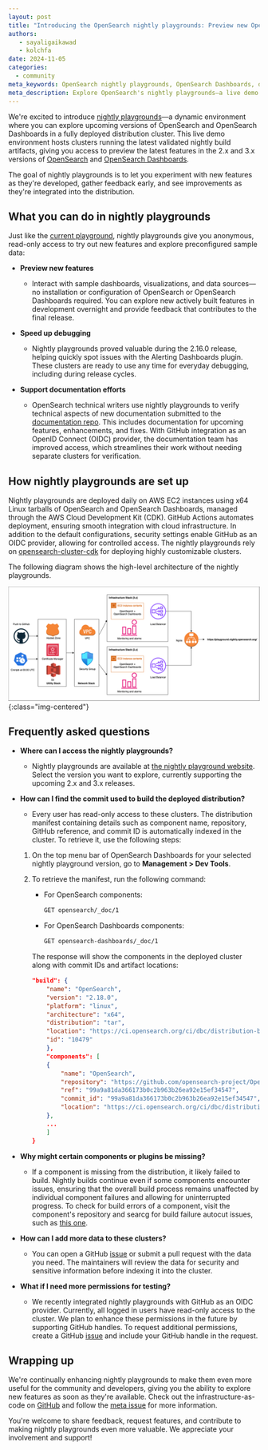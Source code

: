 ```yaml
---
layout: post
title: "Introducing the OpenSearch nightly playgrounds: Preview new OpenSearch features live"
authors:
   - sayaligaikawad
   - kolchfa
date: 2024-11-05
categories:
  - community
meta_keywords: OpenSearch nightly playgrounds, OpenSearch Dashboards, demo environment, OpenSearch features, live preview, feedback, GitHub integration, open source, community
meta_description: Explore OpenSearch's nightly playgrounds—a live demo environment with early access to the latest OpenSearch and OpenSearch Dashboards features. Experiment with new updates, provide feedback, and contribute to an evolving OpenSearch experience.
---
```


We're excited to introduce [nightly playgrounds](https://playground.nightly.opensearch.org/)—a dynamic environment where you can explore upcoming versions of OpenSearch and OpenSearch Dashboards in a fully deployed distribution cluster. This live demo environment hosts clusters running the latest validated nightly build artifacts, giving you access to preview the latest features in the 2.x and 3.x versions of [OpenSearch](https://build.ci.opensearch.org/view/Build/job/distribution-build-opensearch/) and [OpenSearch Dashboards](https://build.ci.opensearch.org/view/Build/job/distribution-build-opensearch-dashboards/).

The goal of nightly playgrounds is to let you experiment with new features as they're developed, gather feedback early, and see improvements as they're integrated into the distribution.

## What you can do in nightly playgrounds

Just like the [current playground](https://playground.opensearch.org/app/home), nightly playgrounds give you anonymous, read-only access to try out new features and explore preconfigured sample data:

* **Preview new features**
    - Interact with sample dashboards, visualizations, and data sources—no installation or configuration of OpenSearch or OpenSearch Dashboards required. You can explore new actively built features in development overnight and provide feedback that contributes to the final release.

* **Speed up debugging**
    - Nightly playgrounds proved valuable during the 2.16.0 release, helping quickly spot issues with the Alerting Dashboards plugin. These clusters are ready to use any time for everyday debugging, including during release cycles.

* **Support documentation efforts**
    - OpenSearch technical writers use nightly playgrounds to verify technical aspects of new documentation submitted to the [documentation repo](https://opensearch.org/docs/latest/). This includes documentation for upcoming features, enhancements, and fixes. With GitHub integration as an OpenID Connect (OIDC) provider, the documentation team has improved access, which streamlines their work without needing separate clusters for verification.

## How nightly playgrounds are set up

Nightly playgrounds are deployed daily on AWS EC2 instances using x64 Linux tarballs of OpenSearch and OpenSearch Dashboards, managed through the AWS Cloud Development Kit (CDK). GitHub Actions automates deployment, ensuring smooth integration with cloud infrastructure. In addition to the default configurations, security settings enable GitHub as an OIDC provider, allowing for controlled access. The nightly playgrounds rely on [opensearch-cluster-cdk](https://github.com/opensearch-project/opensearch-cluster-cdk) for deploying highly customizable clusters.

The following diagram shows the high-level architecture of the nightly playgrounds.

![High-Level Architecture Diagram](/assets/media/blog-images/2024-10-21-Introducing-the-nightly-playgrounds/nightly_playground.png){:class="img-centered"}

## Frequently asked questions

* **Where can I access the nightly playgrounds?**
    - Nightly playgrounds are available at [the nightly playground website](https://playground.nightly.opensearch.org/). Select the version you want to explore, currently supporting the upcoming 2.x and 3.x releases.

* **How can I find the commit used to build the deployed distribution?**
    - Every user has read-only access to these clusters. The distribution manifest containing details such as component name, repository, GitHub reference, and commit ID is automatically indexed in the cluster. To retrieve it, use the following steps:
    
    1. On the top menu bar of OpenSearch Dashboards for your selected nightly playground version, go to **Management > Dev Tools**.

    1. To retrieve the manifest, run the following command:

        - For OpenSearch components:
            ```bash
            GET opensearch/_doc/1
            ```

        - For OpenSearch Dashboards components:
            ```bash
            GET opensearch-dashboards/_doc/1
            ```

        The response will show the components in the deployed cluster along with commit IDs and artifact locations:

        ```json
        "build": {
            "name": "OpenSearch",
            "version": "2.18.0",
            "platform": "linux",
            "architecture": "x64",
            "distribution": "tar",
            "location": "https://ci.opensearch.org/ci/dbc/distribution-build-opensearch/2.18.0/10479/linux/x64/tar/dist/opensearch/opensearch-2.18.0-linux-x64.tar.gz",
            "id": "10479"
            },
            "components": [
            {
                "name": "OpenSearch",
                "repository": "https://github.com/opensearch-project/OpenSearch.git",
                "ref": "99a9a81da366173b0c2b963b26ea92e15ef34547",
                "commit_id": "99a9a81da366173b0c2b963b26ea92e15ef34547",
                "location": "https://ci.opensearch.org/ci/dbc/distribution-build-opensearch/2.18.0/10479/linux/x64/tar/builds/opensearch/dist/opensearch-min-2.18.0-linux-x64.tar.gz"
            },
            ...
            ]
        }
        ```

* **Why might certain components or plugins be missing?**
    - If a component is missing from the distribution, it likely failed to build. Nightly builds continue even if some components encounter issues, ensuring that the overall build process remains unaffected by individual component failures and allowing for uninterrupted progress. To check for build errors of a component, visit the component's repository and searcg for build failure autocut issues, such as [this one](https://github.com/opensearch-project/security-analytics/issues/904).

* **How can I add more data to these clusters?**
    - You can open a GitHub [issue](https://github.com/opensearch-project/opensearch-devops/issues) or submit a pull request with the data you need. The maintainers will review the data for security and sensitive information before indexing it into the cluster.

* **What if I need more permissions for testing?**
    - We recently integrated nightly playgrounds with GitHub as an OIDC provider. Currently, all logged in users have read-only access to the cluster. We plan to enhance these permissions in the future by supporting GitHub handles. To request additional permissions, create a GitHub [issue](https://github.com/opensearch-project/opensearch-devops/issues) and include your GitHub handle in the request.

## Wrapping up

We're continually enhancing nightly playgrounds to make them even more useful for the community and developers, giving you the ability to explore new features as soon as they're available. Check out the infrastructure-as-code on [GitHub](https://github.com/opensearch-project/opensearch-devops/tree/main/nightly-playground) and follow the [meta issue](https://github.com/opensearch-project/opensearch-devops/issues/129) for more information.

You're welcome to share feedback, request features, and contribute to making nightly playgrounds even more valuable. We appreciate your involvement and support!